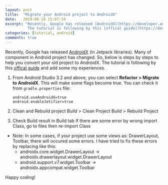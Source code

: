 ```yaml
---
layout: post
title:  "Migrate your Android project to AndroidX"
date:   2019-08-18 15:07:19
excerpt: "Recently, Google has released [AndroidX](https://developer.android.com/jetpack/androidx) (in Jetpack libraries). Many of component in Android project has changed. So, below is steps by steps to help you convert your old project to AndroidX.
          The tutorial is following by this [offical guide](https://developer.android.com/jetpack/androidx/migrate) and add some my experiences."
categories: [tutorial, android]
comments: true
---
```

Recently, Google has released [AndroidX](https://developer.android.com/jetpack/androidx) (in Jetpack libraries). Many of component in Android project has changed. So, below is steps by steps to help you convert your old project to AndroidX.
The tutorial is following by this [offical guide](https://developer.android.com/jetpack/androidx/migrate) and add some my experiences.

1. From Android Studio 3.2 and above, you can select **Refactor > Migrate to AndroidX**. This will make some flags become true. You can check it from `gradle.properties` file:
    ```
    android.useAndroidX=true
    android.enableJetifier=true
    ```

2. Clean and Rebuild project
Build > Clean Project
Build > Rebuild Project

3. Check Build result in Build tab
If there are some error by wrong import Class, go to files then re-import Class

* Note: In some cases, if your project use some views as: DrawerLayout, Toolbar, there will occured some errors.
 I have tried to fix these errors by replacing like this:
    - androidx.core.widget.DrawerLayout -> androidx.drawerlayout.widget.DrawerLayout
    - android.support.v7.widget.Toolbar -> androidx.appcompat.widget.Toolbar
    
Happy coding!
